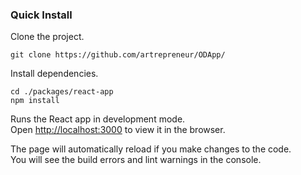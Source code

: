 
### Quick Install

Clone the project.

```
git clone https://github.com/artrepreneur/ODApp/
```

Install dependencies.

```
cd ./packages/react-app
npm install
```

Runs the React app in development mode.<br>
Open [http://localhost:3000](http://localhost:3000) to view it in the browser.

The page will automatically reload if you make changes to the code.<br>
You will see the build errors and lint warnings in the console.

